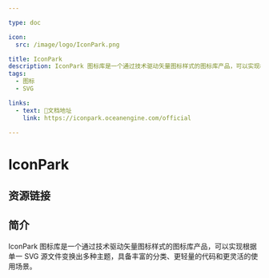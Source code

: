 ```yaml
---

type: doc

icon:
  src: /image/logo/IconPark.png

title: IconPark
description: IconPark 图标库是一个通过技术驱动矢量图标样式的图标库产品，可以实现根据单一 SVG 源文件变换出多种主题，具备丰富的分类、更轻量的代码和更灵活的使用场景。
tags:
  - 图标
  - SVG

links:
  - text: 📖文档地址
    link: https://iconpark.oceanengine.com/official

---
```


<ShowLogo />

# IconPark

<ShowTags />

<ShowBreadcrumb />

## 资源链接

<ShowLinks />

## 简介

IconPark 图标库是一个通过技术驱动矢量图标样式的图标库产品，可以实现根据单一 SVG 源文件变换出多种主题，具备丰富的分类、更轻量的代码和更灵活的使用场景。

